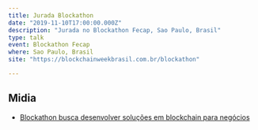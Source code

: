 ```yaml
---
title: Jurada Blockathon
date: "2019-11-10T17:00:00.000Z"
description: "Jurada no Blockathon Fecap, Sao Paulo, Brasil"
type: talk
event: Blockathon Fecap
where: Sao Paulo, Brasil
site: "https://blockchainweekbrasil.com.br/blockathon"

---
```


## Midia
- <a href="https://www.fecap.br/portal/noticias/detalhes.php?id=1511" target="_blank">Blockathon busca desenvolver soluções em blockchain para negócios</a>

